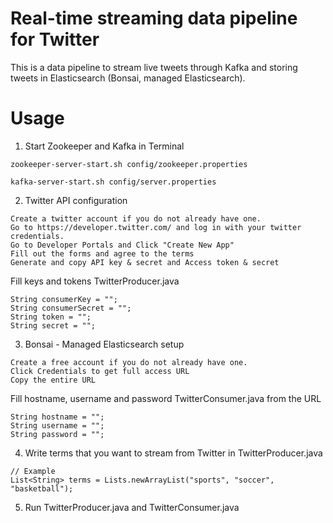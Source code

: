 # Real-time streaming data pipeline for Twitter

This is a data pipeline to stream live tweets through Kafka and storing tweets in Elasticsearch (Bonsai, managed Elasticsearch).


# Usage

1. Start Zookeeper and Kafka in Terminal


```
zookeeper-server-start.sh config/zookeeper.properties

kafka-server-start.sh config/server.properties
```


2. Twitter API configuration

```
Create a twitter account if you do not already have one.
Go to https://developer.twitter.com/ and log in with your twitter credentials.
Go to Developer Portals and Click "Create New App"
Fill out the forms and agree to the terms
Generate and copy API key & secret and Access token & secret
```

Fill keys and tokens TwitterProducer.java

```
String consumerKey = "";
String consumerSecret = "";
String token = "";
String secret = "";
```


3. Bonsai - Managed Elasticsearch setup

```
Create a free account if you do not already have one.
Click Credentials to get full access URL
Copy the entire URL 
```

Fill hostname, username and password TwitterConsumer.java from the URL

```
String hostname = "";
String username = "";
String password = "";
```

4. Write terms that you want to stream from Twitter in TwitterProducer.java

```
// Example
List<String> terms = Lists.newArrayList("sports", "soccer", "basketball");
```

5. Run TwitterProducer.java and TwitterConsumer.java
